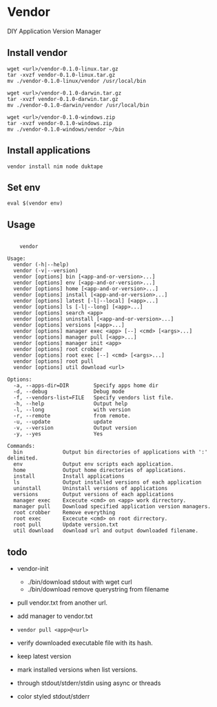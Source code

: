 # Vendor

DIY Application Version Manager

## Install vendor

```
wget <url>/vendor-0.1.0-linux.tar.gz
tar -xvzf vendor-0.1.0-linux.tar.gz
mv ./vendor-0.1.0-linux/vendor /usr/local/bin
```

```
wget <url>/vendor-0.1.0-darwin.tar.gz
tar -xvzf vendor-0.1.0-darwin.tar.gz
mv ./vendor-0.1.0-darwin/vendor /usr/local/bin
```

```
wget <url>/vendor-0.1.0-windows.zip
tar -xvzf vendor-0.1.0-windows.zip
mv ./vendor-0.1.0-windows/vendor ~/bin
```

## Install applications

```
vendor install nim node duktape
```

## Set env

```
eval $(vendor env)
```


## Usage

```

    vendor

Usage:
  vendor (-h|--help)
  vendor (-v|--version)
  vendor [options] bin [<app-and-or-version>...]
  vendor [options] env [<app-and-or-version>...]
  vendor [options] home [<app-and-or-version>...]
  vendor [options] install [<app-and-or-version>...]
  vendor [options] latest [-l|--local] [<app>...]
  vendor [options] ls [-l|--long] [<app>...]
  vendor [options] search <app>
  vendor [options] uninstall [<app-and-or-version>...]
  vendor [options] versions [<app>...]
  vendor [options] manager exec <app> [--] <cmd> [<args>...]
  vendor [options] manager pull [<app>...]
  vendor [options] manager init <app>
  vendor [options] root crobber
  vendor [options] root exec [--] <cmd> [<args>...]
  vendor [options] root pull
  vendor [options] util download <url>

Options:
  -a, --apps-dir=DIR        Specify apps home dir
  -d, --debug               Debug mode
  -f, --vendors-list=FILE   Specify vendors list file.
  -h, --help                Output help
  -l, --long                with version
  -r, --remote              from remote.
  -u, --update              update
  -v, --version             Output version
  -y, --yes                 Yes

Commands:
  bin             Output bin directories of applications with ':' delimited.
  env             Output env scripts each application.
  home            Output home directories of applications.
  install         Install applications
  ls              Output installed versions of each application
  uninstall       Uninstall versions of applications
  versions        Output versions of each applications
  manager exec    Excecute <cmd> on <app> work dirrectory.
  manager pull    Download specified application version managers.
  root crobber    Remove everything
  root exec       Excecute <cmd> on root dirrectory.
  root pull       Update version.txt
  util download   download url and output downloaded filename.
```


## todo

- vendor-init
  - ./bin/download stdout with wget curl
  - ./bin/download remove querystring from filename
- pull vendor.txt from another url.
- add manager to vendor.txt
- `vendor pull <app>@<url>`
- verify downloaded executable file with its hash.
- keep latest version
- mark installed versions when list versions.


- through stdout/stderr/stdin using async or threads
- color styled stdout/stderr
